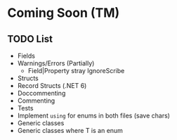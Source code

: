 # Coming Soon (TM)

## TODO List

* Fields
* Warnings/Errors (Partially)
  * Field|Property stray IgnoreScribe
* Structs
* Record Structs (.NET 6)
* Doccommenting
* Commenting
* Tests
* Implement `using` for enums in both files (save chars)
* Generic classes
* Generic classes where T is an enum
